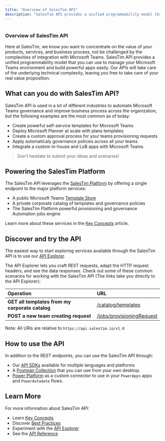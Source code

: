 ```yaml
---
title: "Overview of SalesTim API"
description: "SalesTim API provides a unified programmability model that you can use to manage your Microsoft Teams environment and build powerful apps easily."
---
```


<div class="uk-card uk-card-default uk-grid-collapse uk-child-width-1-2@s uk-margin" uk-grid>
  <div class="uk-card-media-left uk-cover-container">
    <img src="/img/headers/api.jpg" alt="" uk-cover>
    <canvas width="300" height="200"></canvas>
  </div>
  <div>
    <div class="uk-card-body">
      <h3>Overview of SalesTim API</h3>
      <p>
      Here at SalesTim, we know you want to concentrate on the value of your products, services, and business process, not be challenged by the complexities of integration with Microsoft Teams.
      SalesTim API provides a unified programmability model that you can use to manage your Microsoft Teams environment and build powerful apps easily.  
      Our APIs will take care of the underlying technical complexity, leaving you free to take care of your real value proposition.
      </p>
    </div>
  </div>
</div>

## What can you do with SalesTim API?
SalesTim API is used in a lot of different industries to automate Microsoft Teams governance and improve business process across the organization, but the following examples are the most common as of today:
- Create powerful self-service templates for Microsoft Teams
- Deploy Microsoft Planner at scale with plans templates
- Create a custom approval process for your teams provisioning requests
- Apply automaticaly governance policies across all your teams
- Integrate a custom in-house and LoB apps with Microsoft Teams

> Don't hesitate to submit your ideas and scenarios!

## Powering the SalesTim Platform
The SalesTim API leverages the [SalesTim Platform](https://www.salestim.com) by offering a single endpoint to the major platform services:
- A public Microsoft Teams [Template Store](https://store.salestim.com)
- A private corporate catalog of templates and governance policies
- The SalesTim Platform powerful provisioning and governance Automation jobs engine

Learn more about these services in the [Key Concepts](/api/key-concepts) article.

## Discover and try the API
The easiest way to start exploring services available through the SalesTim API is to use our [API Explorer](/api/explorer).  

The API Explorer lets you craft REST requests, adapt the HTTP request headers, and see the data responses. Check out some of these common scenarios for working with the SalesTim API (The links take you directly to the API Explorer):

| Operation | URL |
| :---------|:----|
| **GET all templates from my corporate catalog** |	[/catalog/templates](/api/explorer/#/Store/GetStoreTemplates) |
| **POST a new team creating request** | [/jobs/provisioningRequest](/api/explorer/#/Jobs/CreateProvisioningJob) |

Note: All URIs are relative to `https://api.salestim.io/v1.0`

## How to use the API
In addition to the REST endpoints, you can use the SalesTim API through:
- Our [API SDKs](/api/use-sdks) available for multiple languages and platforms
- A [Postman Collection](/api/use-postman) that you can use from your own desktop.
- [Power Platform](/nocode/power-platform) as a custom connector to use in your `PowerApps` apps and `PowerAutomate` flows.

## Learn More
For more information about SalesTim API:
- Learn [Key Concepts](/api/key-concepts)
- Discover [Best Practices](/api/best-practices)
- Experiment with the [API Explorer](/api/explorer)
- See the [API Reference](/api/reference/)
